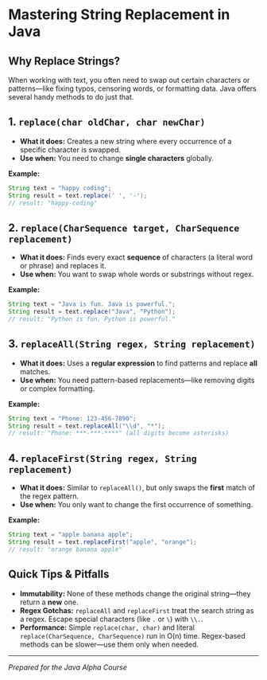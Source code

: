 # Mastering String Replacement in Java

## Why Replace Strings?

When working with text, you often need to swap out certain characters or patterns—like fixing typos, censoring words, or formatting data. Java offers several handy methods to do just that.

## 1. `replace(char oldChar, char newChar)`

- **What it does:** Creates a new string where every occurrence of a specific character is swapped.
- **Use when:** You need to change **single characters** globally.

**Example:**

```java
String text = "happy coding";
String result = text.replace(' ', '-');
// result: "happy-coding"
```

## 2. `replace(CharSequence target, CharSequence replacement)`

- **What it does:** Finds every exact **sequence** of characters (a literal word or phrase) and replaces it.
- **Use when:** You want to swap whole words or substrings without regex.

**Example:**

```java
String text = "Java is fun. Java is powerful.";
String result = text.replace("Java", "Python");
// result: "Python is fun. Python is powerful."
```

## 3. `replaceAll(String regex, String replacement)`

- **What it does:** Uses a **regular expression** to find patterns and replace **all** matches.
- **Use when:** You need pattern-based replacements—like removing digits or complex formatting.

**Example:**

```java
String text = "Phone: 123-456-7890";
String result = text.replaceAll("\\d", "*");
// result: "Phone: ***-***-****" (all digits become asterisks)
```

## 4. `replaceFirst(String regex, String replacement)`

- **What it does:** Similar to `replaceAll()`, but only swaps the **first** match of the regex pattern.
- **Use when:** You only want to change the first occurrence of something.

**Example:**

```java
String text = "apple banana apple";
String result = text.replaceFirst("apple", "orange");
// result: "orange banana apple"
```

## Quick Tips & Pitfalls

- **Immutability:** None of these methods change the original string—they return a **new** one.
- **Regex Gotchas:** `replaceAll` and `replaceFirst` treat the search string as a regex. Escape special characters (like `.` or `\`) with `\\.`.
- **Performance:** Simple `replace(char, char)` and literal `replace(CharSequence, CharSequence)` run in O(n) time. Regex-based methods can be slower—use them only when needed.

---

_Prepared for the Java Alpha Course_
